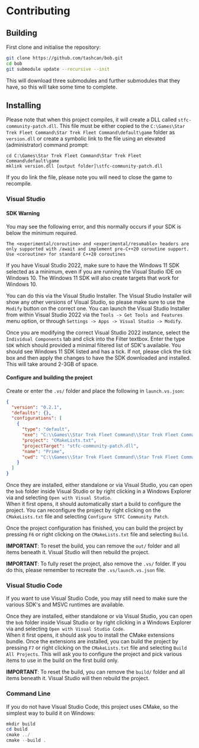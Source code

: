 # Contributing

## Building

First clone and initialise the repository:

```bash
git clone https://github.com/tashcan/bob.git
cd bob
git submodule update --recursive --init
```

This will download three submodules and further submodules that they have, so this will take some time to complete.

## Installing

Please note that when this project compiles, it will create a DLL called `stfc-community-patch.dll`.  This 
file must be either copied to the `C:\Games\Star Trek Fleet Command\Star Trek Fleet Command\default\game` 
folder as `version.dll` or create a symbolic link to the file using an elevated (administrator) command 
prompt:

```console
cd C:\Games\Star Trek Fleet Command\Star Trek Fleet Command\default\game
mklink version.dll [output folder]\stfc-community-patch.dll
```

If you do link the file, please note you will need to close the game to recompile.

### Visual Studio

#### SDK Warning

You may see the following error, and this normally occurs if your SDK is below the minimum required.

```
The <experimental/coroutine> and <experimental/resumable> headers are only supported with /await and implement pre-C++20 coroutine support. Use <coroutine> for standard C++20 coroutines
```

If you have Visual Studio 2022, make sure to have the Windows 11 SDK selected as a minimum, even if you 
are running the Visual Studio IDE on Windows 10.  The Windows 11 SDK will also create targets that work 
for Windows 10.

You can do this via the Visual Studio Installer.  The Visual Studio Installer will show any other versions 
of Visual Studio, so please make sure to use the `Modify` button on the correct one.  You can launch the 
Visual Studio Installer from within Visual Studio 2022 via the `Tools -> Get Tools and Features` menu 
option, or through `Settings -> Apps -> Visual Studio -> Modify`.  

Once you are modifying the correct Visual Studio 2022 instance, select the `Individual Components` tab and 
click into the Filter textbox.  Enter the type `SDK` which should provided a minimal filtered list of SDK's 
available.  You should see Windows 11 SDK listed and has a tick.  If not, please click the tick box and then 
apply the changes to have the SDK downloaded and installed.  This will take around 2-3GB of space.

#### Configure and building the project

Create or enter the `.vs/` folder and place the following in `launch.vs.json`:

```json
{
  "version": "0.2.1",
  "defaults": {},
  "configurations": [
    {
      "type": "default",
      "exe": "C:\\Games\\Star Trek Fleet Command\\Star Trek Fleet Command\\default\\game\\prime.exe",
      "project": "CMakeLists.txt",
      "projectTarget": "stfc-community-patch.dll",
      "name": "Prime",
      "cwd": "C:\\Games\\Star Trek Fleet Command\\Star Trek Fleet Command\\default\\game"
    }
  ]
}
```

Once they are installed, either standalone or via Visual Studio, you can open the `bob` folder inside 
Visual Studio or by right clicking in a Windows Explorer via and selecting `Open with Visual Studio`.  
When it first opens, it should automatically start a build to configure the project.  You can 
reconfigure the project by right clicking on the `CMakeLists.txt` file and selecting 
`Configure STFC Community Patch`.  

Once the project configuration has finished, you can build the project by pressing `F6` or right clicking 
on the `CMakeLists.txt` file and selecting `Build`.  

**IMPORTANT**: To reset the build, you can remove the `out/` folder and all items beneath it.  Visual 
Studio will then rebuild the project.

**IMPORTANT**: To fully reset the project, also remove the `.vs/` folder.  If you do this, please remember 
to recreate the `.vs/launch.vs.json` file.

### Visual Studio Code

If you want to use Visual Studio Code, you may still need to make sure the various SDK's and MSVC runtimes 
are available.

Once they are installed, either standalone or via Visual Studio, you can open the `bob` folder inside 
Visual Studio or by right clicking in a Windows Explorer via and selecting `Open with Visual Studio Code`.  
When it first opens, it should ask you to install the CMake extensions bundle.  Once the extensions are 
installed, you can build the project by pressing `F7` or right clicking on the `CMakeLists.txt` file and
selecting `Build All Projects`.  This will ask you to configure the project and pick various items to use
in the build on the first build only.

**IMPORTANT**: To reset the build, you can remove the `build/` folder and all items beneath it.  Visual 
Studio will then rebuild the project.

### Command Line

If you do not have Visual Studio Code, this project uses CMake, so the simplest way to build it on Windows:

```ps1
mkdir build
cd build
cmake ../
cmake --build .
```
